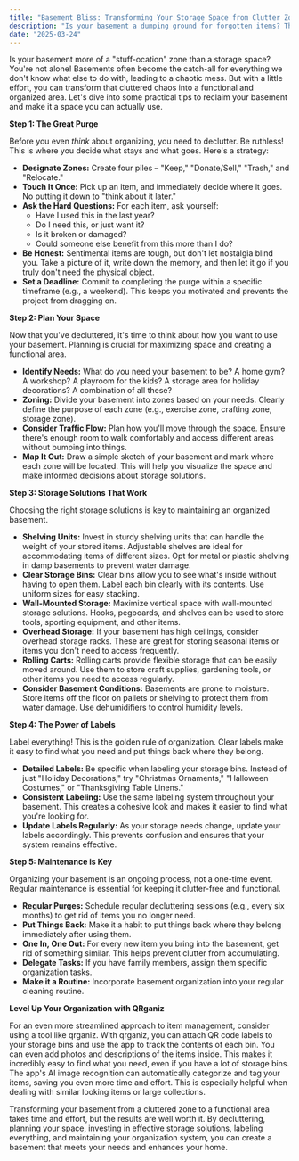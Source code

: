 ```yaml
---
title: "Basement Bliss: Transforming Your Storage Space from Clutter Zone to Functional Area"
description: "Is your basement a dumping ground for forgotten items? This blog post outlines practical strategies for decluttering and organizing your basement, maximizing space, and turning it into a functional area like a home gym, workshop, or playroom. We'll cover everything from sorting and purging to creating effective storage solutions."
date: "2025-03-24"
---
```


Is your basement more of a "stuff-ocation" zone than a storage space? You're not alone! Basements often become the catch-all for everything we don't know what else to do with, leading to a chaotic mess. But with a little effort, you can transform that cluttered chaos into a functional and organized area. Let's dive into some practical tips to reclaim your basement and make it a space you can actually use.

**Step 1: The Great Purge**

Before you even *think* about organizing, you need to declutter. Be ruthless! This is where you decide what stays and what goes. Here's a strategy:

*   **Designate Zones:** Create four piles – "Keep," "Donate/Sell," "Trash," and "Relocate."
*   **Touch It Once:** Pick up an item, and immediately decide where it goes. No putting it down to "think about it later."
*   **Ask the Hard Questions:** For each item, ask yourself:
    *   Have I used this in the last year?
    *   Do I need this, or just want it?
    *   Is it broken or damaged?
    *   Could someone else benefit from this more than I do?
*   **Be Honest:** Sentimental items are tough, but don't let nostalgia blind you. Take a picture of it, write down the memory, and then let it go if you truly don't need the physical object.
*   **Set a Deadline:** Commit to completing the purge within a specific timeframe (e.g., a weekend). This keeps you motivated and prevents the project from dragging on.

**Step 2: Plan Your Space**

Now that you've decluttered, it's time to think about how you want to use your basement. Planning is crucial for maximizing space and creating a functional area.

*   **Identify Needs:** What do you need your basement to be? A home gym? A workshop? A playroom for the kids? A storage area for holiday decorations? A combination of all these?
*   **Zoning:** Divide your basement into zones based on your needs. Clearly define the purpose of each zone (e.g., exercise zone, crafting zone, storage zone).
*   **Consider Traffic Flow:** Plan how you'll move through the space. Ensure there's enough room to walk comfortably and access different areas without bumping into things.
*   **Map It Out:** Draw a simple sketch of your basement and mark where each zone will be located. This will help you visualize the space and make informed decisions about storage solutions.

**Step 3: Storage Solutions That Work**

Choosing the right storage solutions is key to maintaining an organized basement.

*   **Shelving Units:** Invest in sturdy shelving units that can handle the weight of your stored items. Adjustable shelves are ideal for accommodating items of different sizes. Opt for metal or plastic shelving in damp basements to prevent water damage.
*   **Clear Storage Bins:** Clear bins allow you to see what's inside without having to open them. Label each bin clearly with its contents. Use uniform sizes for easy stacking.
*   **Wall-Mounted Storage:** Maximize vertical space with wall-mounted storage solutions. Hooks, pegboards, and shelves can be used to store tools, sporting equipment, and other items.
*   **Overhead Storage:** If your basement has high ceilings, consider overhead storage racks. These are great for storing seasonal items or items you don't need to access frequently.
*   **Rolling Carts:** Rolling carts provide flexible storage that can be easily moved around. Use them to store craft supplies, gardening tools, or other items you need to access regularly.
*   **Consider Basement Conditions:** Basements are prone to moisture. Store items off the floor on pallets or shelving to protect them from water damage. Use dehumidifiers to control humidity levels.

**Step 4: The Power of Labels**

Label everything! This is the golden rule of organization. Clear labels make it easy to find what you need and put things back where they belong.

*   **Detailed Labels:** Be specific when labeling your storage bins. Instead of just "Holiday Decorations," try "Christmas Ornaments," "Halloween Costumes," or "Thanksgiving Table Linens."
*   **Consistent Labeling:** Use the same labeling system throughout your basement. This creates a cohesive look and makes it easier to find what you're looking for.
*   **Update Labels Regularly:** As your storage needs change, update your labels accordingly. This prevents confusion and ensures that your system remains effective.

**Step 5: Maintenance is Key**

Organizing your basement is an ongoing process, not a one-time event. Regular maintenance is essential for keeping it clutter-free and functional.

*   **Regular Purges:** Schedule regular decluttering sessions (e.g., every six months) to get rid of items you no longer need.
*   **Put Things Back:** Make it a habit to put things back where they belong immediately after using them.
*   **One In, One Out:** For every new item you bring into the basement, get rid of something similar. This helps prevent clutter from accumulating.
*   **Delegate Tasks:** If you have family members, assign them specific organization tasks.
*   **Make it a Routine:** Incorporate basement organization into your regular cleaning routine.

**Level Up Your Organization with QRganiz**

For an even more streamlined approach to item management, consider using a tool like qrganiz. With qrganiz, you can attach QR code labels to your storage bins and use the app to track the contents of each bin. You can even add photos and descriptions of the items inside. This makes it incredibly easy to find what you need, even if you have a lot of storage bins. The app's AI image recognition can automatically categorize and tag your items, saving you even more time and effort. This is especially helpful when dealing with similar looking items or large collections.

Transforming your basement from a cluttered zone to a functional area takes time and effort, but the results are well worth it. By decluttering, planning your space, investing in effective storage solutions, labeling everything, and maintaining your organization system, you can create a basement that meets your needs and enhances your home.
